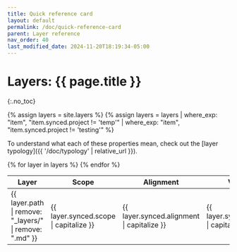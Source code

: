 ```yaml
---
title: Quick reference card
layout: default
permalink: /doc/quick-reference-card
parent: Layer reference
nav_order: 40
last_modified_date: 2024-11-20T18:19:34-05:00
---
```


# Layers: {{ page.title }}
{:.no_toc}

{% assign layers = site.layers %}
{% assign layers = layers | where_exp: "item", "item.synced.project != 'temp'" | where_exp: "item", "item.synced.project != 'testing'" %}

To understand what each of these properties mean, check out the [layer typology]({{ '/doc/typology' | relative_url }}).

<table class="layer-props">
  <thead>
    <tr>
      <th>Layer</th>
      <th>Scope</th>
      <th>Alignment</th>
      <th>Vertical peers</th>
      <th>Data type</th>
      <th>Primary notation</th>
      <th>Alignment-dependent</th>
      <th>Project</th>
    </tr>
  </thead>
  <tbody>
    {% for layer in layers %}
      <tr>
        <td><span class="layer">{{ layer.path | remove: "_layers/" | remove: ".md" }}</span></td>
        <td>{{ layer.synced.scope | capitalize }}</td>
        <td>{{ layer.synced.alignment | capitalize }}</td>
        <td>{{ layer.synced.vertical_peers | capitalize }}</td>
        <td>{{ layer.synced.data_type | capitalize }}</td>
        <td>{{ layer.notation.primary }}</td>
        <td>{{ layer.alignment_dependent | capitalize }}</td>
        <td>{{ layer.synced.project }}</td>
      </tr>
    {% endfor %}
  </tbody>
</table>

